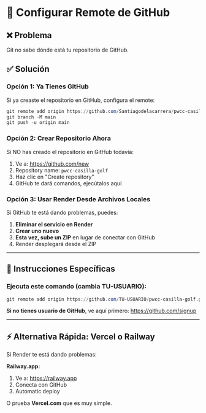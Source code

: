# 🔧 Configurar Remote de GitHub

## ❌ Problema

Git no sabe dónde está tu repositorio de GitHub.

## ✅ Solución

### Opción 1: Ya Tienes GitHub

Si ya creaste el repositorio en GitHub, configura el remote:

```powershell
git remote add origin https://github.com/Santiagodelacarrera/pwcc-casilla-golf.git
git branch -M main
git push -u origin main
```

### Opción 2: Crear Repositorio Ahora

Si NO has creado el repositorio en GitHub todavía:

1. Ve a: https://github.com/new
2. Repository name: `pwcc-casilla-golf`
3. Haz clic en "Create repository"
4. GitHub te dará comandos, ejecútalos aquí

### Opción 3: Usar Render Desde Archivos Locales

Si GitHub te está dando problemas, puedes:

1. **Eliminar el servicio en Render**
2. **Crear uno nuevo**
3. **Esta vez, sube un ZIP** en lugar de conectar con GitHub
4. Render desplegará desde el ZIP

---

## 🎯 Instrucciones Específicas

### Ejecuta este comando (cambia TU-USUARIO):

```powershell
git remote add origin https://github.com/TU-USUARIO/pwcc-casilla-golf.git
```

**Si no tienes usuario de GitHub**, ve aquí primero:
https://github.com/signup

---

## ⚡ Alternativa Rápida: Vercel o Railway

Si Render te está dando problemas:

**Railway.app:**
1. Ve a: https://railway.app
2. Conecta con GitHub
3. Automatic deploy

O prueba **Vercel.com** que es muy simple.

